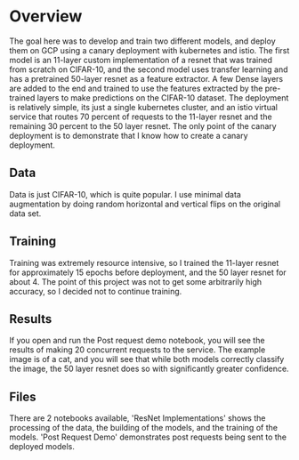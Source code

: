 # Overview
The goal here was to develop and train two different models, and deploy them on GCP using a canary deployment with kubernetes and istio. 
The first model is an 11-layer custom implementation of a resnet that was trained from scratch on CIFAR-10, and the second model uses transfer learning
and has a pretrained 50-layer resnet as a feature extractor. A few Dense layers are added to the end and trained to use the features extracted by the 
pre-trained layers to make predictions on the CIFAR-10 dataset. The deployment is relatively simple, its just a single kubernetes cluster, and an istio
virtual service that routes 70 percent of requests to the 11-layer resnet and the remaining 30 percent to the 50 layer resnet. The only point of the canary 
deployment is to demonstrate that I know how to create a canary deployment. 
## Data
Data is just CIFAR-10, which is quite popular. I use minimal data augmentation by doing random horizontal and vertical flips on the original data set.
## Training
Training was extremely resource intensive, so I trained the 11-layer resnet for approximately 15 epochs before deployment, and the 50 layer resnet for about 
4. The point of this project was not to get some arbitrarily high accuracy, so I decided not to continue training.
## Results
If you open and run the Post request demo notebook, you will see the results of making 20 concurrent requests to the service. The example image is of a cat,
and you will see that while both models correctly classify the image, the 50 layer resnet does so with significantly greater confidence.
## Files
There are 2 notebooks available, 'ResNet Implementations' shows the processing of the data, the building of the models, and the training of the models. 'Post Request Demo' demonstrates post requests being sent to the deployed models. 

